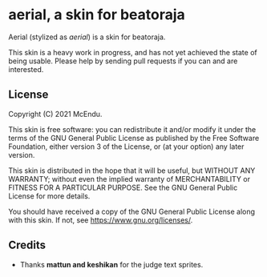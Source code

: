 # aerial, a skin for beatoraja

Aerial (stylized as *aerial*) is a skin for beatoraja.

This skin is a heavy work in progress, and has not yet achieved the
state of being usable. Please help by sending pull requests if you can
and are interested.

## License

Copyright (C) 2021 McEndu.

This skin is free software: you can redistribute it and/or modify
it under the terms of the GNU General Public License as published by
the Free Software Foundation, either version 3 of the License, or
(at your option) any later version.

This skin is distributed in the hope that it will be useful,
but WITHOUT ANY WARRANTY; without even the implied warranty of
MERCHANTABILITY or FITNESS FOR A PARTICULAR PURPOSE.  See the
GNU General Public License for more details.

You should have received a copy of the GNU General Public License
along with this skin.  If not, see <https://www.gnu.org/licenses/>.

## Credits

- Thanks **mattun and keshikan** for the judge text sprites.
